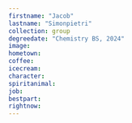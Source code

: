 ```yaml
---
firstname: "Jacob"
lastname: "Simonpietri"
collection: group
degreedate: "Chemistry BS, 2024"
image:
hometown:
coffee:
icecream:
character:
spiritanimal:
job:
bestpart:
rightnow:
---
```

